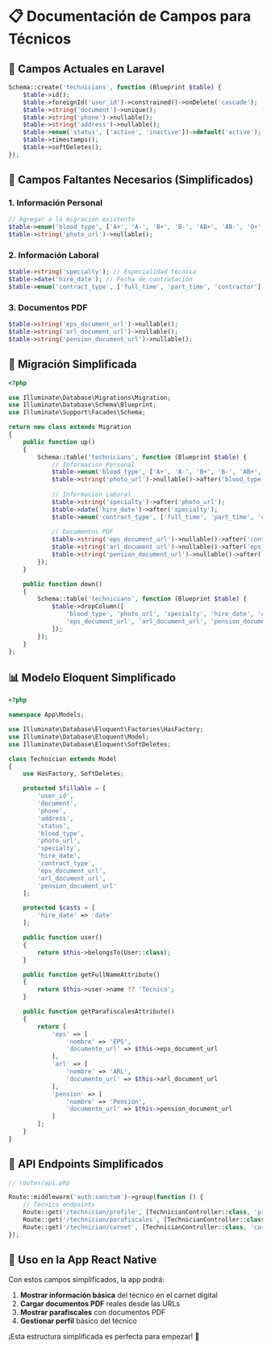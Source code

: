 # 📋 Documentación de Campos para Técnicos

## 🎯 **Campos Actuales en Laravel**

```php
Schema::create('technicians', function (Blueprint $table) {
    $table->id();
    $table->foreignId('user_id')->constrained()->onDelete('cascade');
    $table->string('document')->unique();
    $table->string('phone')->nullable();
    $table->string('address')->nullable();
    $table->enum('status', ['active', 'inactive'])->default('active');
    $table->timestamps();
    $table->softDeletes();
});
```

## 📝 **Campos Faltantes Necesarios (Simplificados)**

### **1. Información Personal**
```php
// Agregar a la migración existente
$table->enum('blood_type', ['A+', 'A-', 'B+', 'B-', 'AB+', 'AB-', 'O+', 'O-'])->nullable();
$table->string('photo_url')->nullable();
```

### **2. Información Laboral**
```php
$table->string('specialty'); // Especialidad técnica
$table->date('hire_date'); // Fecha de contratación
$table->enum('contract_type', ['full_time', 'part_time', 'contractor'])->default('full_time');
```

### **3. Documentos PDF**
```php
$table->string('eps_document_url')->nullable();
$table->string('arl_document_url')->nullable();
$table->string('pension_document_url')->nullable();
```

## 🚀 **Migración Simplificada**

```php
<?php

use Illuminate\Database\Migrations\Migration;
use Illuminate\Database\Schema\Blueprint;
use Illuminate\Support\Facades\Schema;

return new class extends Migration
{
    public function up()
    {
        Schema::table('technicians', function (Blueprint $table) {
            // Información Personal
            $table->enum('blood_type', ['A+', 'A-', 'B+', 'B-', 'AB+', 'AB-', 'O+', 'O-'])->nullable()->after('address');
            $table->string('photo_url')->nullable()->after('blood_type');
            
            // Información Laboral
            $table->string('specialty')->after('photo_url');
            $table->date('hire_date')->after('specialty');
            $table->enum('contract_type', ['full_time', 'part_time', 'contractor'])->default('full_time')->after('hire_date');
            
            // Documentos PDF
            $table->string('eps_document_url')->nullable()->after('contract_type');
            $table->string('arl_document_url')->nullable()->after('eps_document_url');
            $table->string('pension_document_url')->nullable()->after('arl_document_url');
        });
    }

    public function down()
    {
        Schema::table('technicians', function (Blueprint $table) {
            $table->dropColumn([
                'blood_type', 'photo_url', 'specialty', 'hire_date', 'contract_type',
                'eps_document_url', 'arl_document_url', 'pension_document_url'
            ]);
        });
    }
};
```

## 📊 **Modelo Eloquent Simplificado**

```php
<?php

namespace App\Models;

use Illuminate\Database\Eloquent\Factories\HasFactory;
use Illuminate\Database\Eloquent\Model;
use Illuminate\Database\Eloquent\SoftDeletes;

class Technician extends Model
{
    use HasFactory, SoftDeletes;

    protected $fillable = [
        'user_id',
        'document',
        'phone',
        'address',
        'status',
        'blood_type',
        'photo_url',
        'specialty',
        'hire_date',
        'contract_type',
        'eps_document_url',
        'arl_document_url',
        'pension_document_url'
    ];

    protected $casts = [
        'hire_date' => 'date'
    ];

    public function user()
    {
        return $this->belongsTo(User::class);
    }

    public function getFullNameAttribute()
    {
        return $this->user->name ?? 'Técnico';
    }

    public function getParafiscalesAttribute()
    {
        return [
            'eps' => [
                'nombre' => 'EPS',
                'documento_url' => $this->eps_document_url
            ],
            'arl' => [
                'nombre' => 'ARL',
                'documento_url' => $this->arl_document_url
            ],
            'pension' => [
                'nombre' => 'Pensión',
                'documento_url' => $this->pension_document_url
            ]
        ];
    }
}
```

## 🔧 **API Endpoints Simplificados**

```php
// routes/api.php

Route::middleware('auth:sanctum')->group(function () {
    // Técnico endpoints
    Route::get('/technician/profile', [TechnicianController::class, 'profile']);
    Route::get('/technician/parafiscales', [TechnicianController::class, 'parafiscales']);
    Route::get('/technician/carnet', [TechnicianController::class, 'carnet']);
});
```

## 📱 **Uso en la App React Native**

Con estos campos simplificados, la app podrá:

1. **Mostrar información básica** del técnico en el carnet digital
2. **Cargar documentos PDF** reales desde las URLs
3. **Mostrar parafiscales** con documentos PDF
4. **Gestionar perfil** básico del técnico

¡Esta estructura simplificada es perfecta para empezar! 🚀
